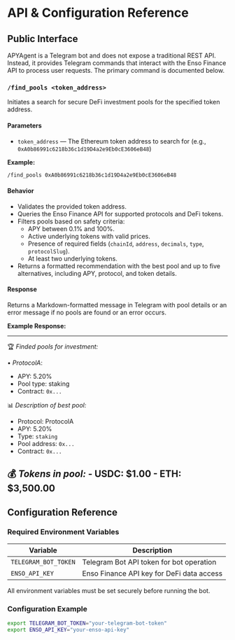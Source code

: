 # API & Configuration Reference

## Public Interface

APYAgent is a Telegram bot and does not expose a traditional REST API. Instead, it provides Telegram commands that interact with the Enso Finance API to process user requests. The primary command is documented below.

### `/find_pools <token_address>`

Initiates a search for secure DeFi investment pools for the specified token address.

#### Parameters

- `token_address` — The Ethereum token address to search for (e.g., `0xA0b86991c6218b36c1d19D4a2e9Eb0cE3606eB48`)

**Example:**

```bash
/find_pools 0xA0b86991c6218b36c1d19D4a2e9Eb0cE3606eB48
```
#### Behavior

- Validates the provided token address.
- Queries the Enso Finance API for supported protocols and DeFi tokens.
- Filters pools based on safety criteria:
  - APY between 0.1% and 100%.
  - Active underlying tokens with valid prices.
  - Presence of required fields (`chainId`, `address`, `decimals`, `type`, `protocolSlug`).
  - At least two underlying tokens.
- Returns a formatted recommendation with the best pool and up to five alternatives, including APY, protocol, and token details.

#### Response

Returns a Markdown-formatted message in Telegram with pool details or an error message if no pools are found or an error occurs.

**Example Response:**

----
🏆 *Finded pools for investment:*

• *ProtocolA*:
  - APY: 5.20%
  - Pool type: staking
  - Contract: `0x...`

📊 *Description of best pool:*
- Protocol: ProtocolA
- APY: 5.20%
- Type: `staking`
- Pool address: `0x...`
- Contract: `0x...`

💰 *Tokens in pool:*
    - USDC: $1.00
    - ETH: $3,500.00
---

## Configuration Reference

### Required Environment Variables

| Variable              | Description                              |
|-----------------------|------------------------------------------|
| `TELEGRAM_BOT_TOKEN`  | Telegram Bot API token for bot operation |
| `ENSO_API_KEY`        | Enso Finance API key for DeFi data access|

All environment variables must be set securely before running the bot.

### Configuration Example

```bash
export TELEGRAM_BOT_TOKEN="your-telegram-bot-token"
export ENSO_API_KEY="your-enso-api-key"
```